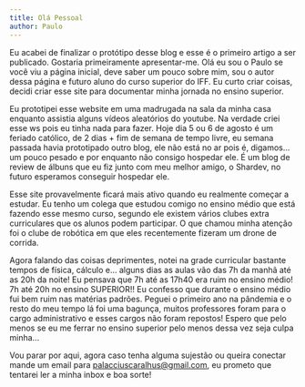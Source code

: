```yaml
---
title: Olá Pessoal
author: Paulo
---
```


Eu acabei de finalizar o protótipo desse blog e esse é o primeiro artigo a ser publicado. Gostaria primeiramente apresentar-me.
Olá eu sou o Paulo se você viu a página inicial, deve saber um pouco sobre mim, sou o autor dessa página e futuro aluno do curso
superior do IFF. Eu curto criar coisas, decidi criar esse site para documentar minha jornada no ensino superior.

Eu prototipei esse website em uma madrugada na sala da minha casa enquanto assistia alguns vídeos aleatórios do youtube. Na verdade criei esse ws pois eu tinha nada para fazer. Hoje dia 5 ou 6 de agosto é um feriado católico, de 2 dias + fim de semana de tempo livre, eu semana passada havia prototipado outro blog, ele não está no ar pois é, digamos... um pouco pesado e por enquanto não consigo hospedar ele. É um blog de review de álbuns que eu fiz junto com meu melhor amigo, o Shardev, no futuro esperamos conseguir hospedar ele.

Esse site provavelmente ficará mais ativo quando eu realmente começar a estudar. Eu tenho um colega que estudou comigo no ensino médio que está fazendo esse mesmo curso, segundo ele existem vários clubes extra curriculares que os alunos podem participar. O que chamou minha atenção foi o clube de robótica em que eles recentemente fizeram um drone de corrida.

Agora falando das coisas deprimentes, notei na grade curricular bastante tempos de física, cálculo e... alguns dias as aulas vão das 7h da manhã até as 20h da noite! Eu pensava que 7h até as 17h40 era ruim no ensino médio! 7h até 20h no ensino SUPERIOR!! Eu confesso que durante o ensino médio fui bem ruim nas matérias padrões. Peguei o primeiro ano na pândemia e o resto do meu tempo lá foi uma bagunça, muitos professores foram para o cargo administrativo e esses cargos não foram repostos! Espero que pelo menos se eu me ferrar no ensino superior pelo menos dessa vez seja culpa minha... 

Vou parar por aqui, agora caso tenha alguma sujestão ou queira conectar mande um email para palacciuscaralhus@gmail.com, eu prometo que tentarei ler a minha inbox e boa sorte!